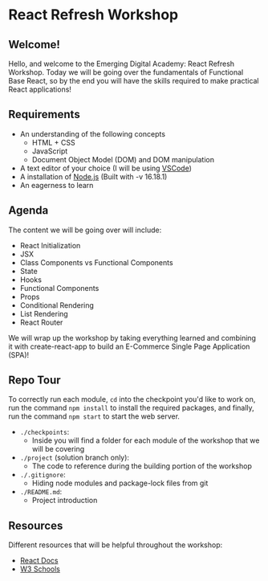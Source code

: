 # React Refresh Workshop

## Welcome!

Hello, and welcome to the Emerging Digital Academy: React Refresh Workshop. Today we will be going over the fundamentals of Functional Base React, so by the end you will have the skills required to make practical React applications!

## Requirements

- An understanding of the following concepts
  - HTML + CSS
  - JavaScript
  - Document Object Model (DOM) and DOM manipulation
- A text editor of your choice (I will be using [VSCode](https://code.visualstudio.com/download))
- A installation of [Node.js](https://nodejs.org/en/) (Built with -v 16.18.1)
- An eagerness to learn

## Agenda

The content we will be going over will include:

- React Initialization
- JSX
- Class Components vs Functional Components
- State
- Hooks
- Functional Components
- Props
- Conditional Rendering
- List Rendering
- React Router

We will wrap up the workshop by taking everything learned and combining it with create-react-app to build an E-Commerce Single Page Application (SPA)!

## Repo Tour

To correctly run each module, `cd` into the checkpoint you'd like to work on, run the command `npm install` to install the required packages, and finally, run the command `npm start` to start the web server.

- `./checkpoints`:
  - Inside you will find a folder for each module of the workshop that we will be covering
- `./project` (solution branch only):
  - The code to reference during the building portion of the workshop
- `./.gitignore`:
  - Hiding node modules and package-lock files from git
- `./README.md`:
  - Project introduction

## Resources

Different resources that will be helpful throughout the workshop:

- [React Docs](https://reactjs.org/docs/react-api.html)
- [W3 Schools](https://www.w3schools.com/REACT/default.asp)
